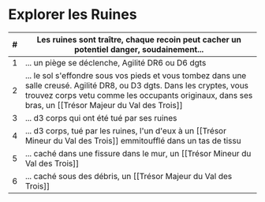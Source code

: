 # Explorer les Ruines

| #   | Les ruines sont traître, chaque recoin peut cacher un potentiel danger, soudainement...                                                                                                                                              |
| --- | ------------------------------------------------------------------------------------------------------------------------------------------------------------------------------------------------------------------------------------ |
| 1   | ... un piège se déclenche,  Agilité DR6 ou D6 dgts                                                                                                                                                                                   |
| 2   | ... le sol s'effondre sous vos pieds et vous tombez dans une salle creusé. Agilité DR8, ou D3 dgts. Dans les cryptes, vous trouvez corps vetu comme les occupants originaux, dans ses bras, un [[Trésor Majeur du Val des Trois]] |
| 3   | ... d3 corps qui ont été tué par ses ruines                                                                                                                                                                                          |
| 4   | ... d3 corps, tué par les ruines, l'un d'eux à un [[Trésor Mineur du Val des Trois]] emmitoufflé dans un tas de tissu                                                                                                             |
| 5   | ... caché dans une fissure dans le mur, un [[Trésor Mineur du Val des Trois]]                                                                                                                                                     |
| 6   | ... caché sous des débris, un [[Trésor Majeur du Val des Trois]]                                                                                                                                                                  |
